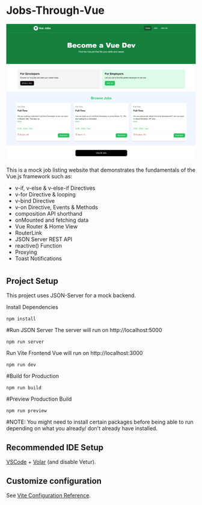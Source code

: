 # Jobs-Through-Vue
![Screenshot of application](https://github.com/DevonScoles/jobs-through-vue/blob/main/vue-jobs-snapshot.PNG?raw=true)

This is a mock job listing website that demonstrates the fundamentals of the Vue.js framework such as:
-  v-if, v-else & v-else-if Directives
-  v-for Directive & looping
-  v-bind Directive
-  v-on Directive, Events & Methods
-  composition API shorthand
-  onMounted and fetching data
-  Vue Router & Home View
-  RouterLink
-  JSON Server REST API
-  reactive() Function
-  Proxying
-  Toast Notifications
#
## Project Setup

This project uses JSON-Server for a mock backend.

Install Dependencies
```
npm install
```

#Run JSON Server
The server will run on http://localhost:5000

```
npm run server
```

Run Vite Frontend
Vue will run on http://localhost:3000
```
npm run dev
```

#Build for Production
```
npm run build
```

#Preview Production Build
```
npm run preview
```

#NOTE:
You might need to install certain packages before being able to run depending on what you already/ don't already have installed.

## Recommended IDE Setup

[VSCode](https://code.visualstudio.com/) + [Volar](https://marketplace.visualstudio.com/items?itemName=Vue.volar) (and disable Vetur).

## Customize configuration

See [Vite Configuration Reference](https://vitejs.dev/config/).

